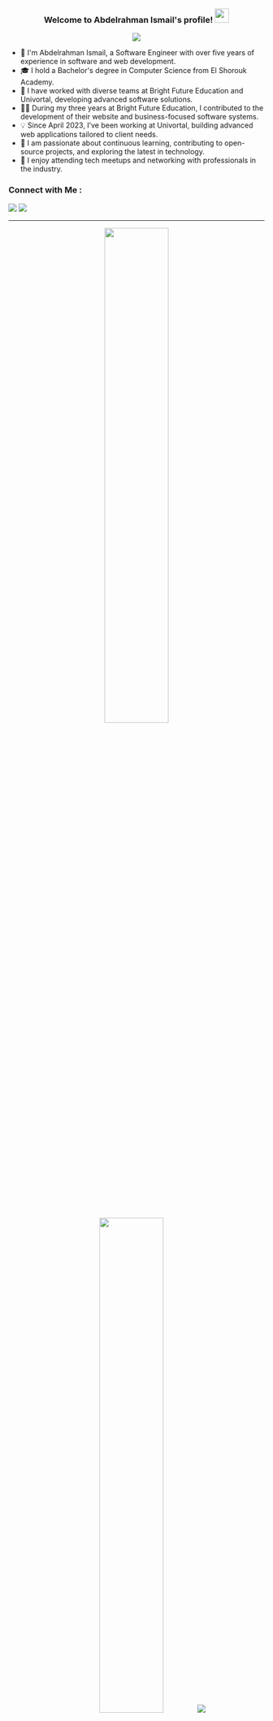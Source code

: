 <h3 align="center">
  Welcome to Abdelrahman Ismail's profile!
  <img src="https://media.giphy.com/media/hvRJCLFzcasrR4ia7z/giphy.gif" width="28">
</h3>

<!-- Typing SVG by DenverCoder1 - https://github.com/DenverCoder1/readme-typing-svg -->
<p align="center">
  <a href="https://github.com/DenverCoder1/readme-typing-svg"><img src="https://readme-typing-svg.herokuapp.com/?lines=Software%20Engineer;Always%20learning%20new%20things&font=Fira%20Code&center=true&width=440&height=45&color=BA5F17&vCenter=true&size=22"></a>
</p> 

- 🏢 I'm Abdelrahman Ismail, a Software Engineer with over five years of experience in software and web development.
- 🎓 I hold a Bachelor's degree in Computer Science from El Shorouk Academy.
- 💼 I have worked with diverse teams at Bright Future Education and Univortal, developing advanced software solutions.
- 👨‍💻 During my three years at Bright Future Education, I contributed to the development of their website and business-focused software systems.
- 💡 Since April 2023, I’ve been working at Univortal, building advanced web applications tailored to client needs.
- 🔧 I am passionate about continuous learning, contributing to open-source projects, and exploring the latest in technology.
- 🤝 I enjoy attending tech meetups and networking with professionals in the industry.

### Connect with Me :

<a href="https://linkedin.com/in/abdelrahmanemadismail" target="_blank"><img src="https://img.shields.io/badge/-LinkedIn-0077B5?style=for-the-badge&logo=Linkedin&logoColor=white"/></a>
<a href="https://t.me/abdelrahmanemadismail" target="_blank"><img src="https://img.shields.io/badge/-Telegram-0077B5?style=for-the-badge&logo=Telegram&logoColor=white"/></a>

---
<p align = "center">
  <img height="50%" width="auto" src ="https://github-readme-stats.vercel.app/api?username=abdelrahmanemadismail&show_icons=true&count_private=true&theme=darcula&hide_border=true&hide=issues,contribs&bg_color=00000000">
  <img height="50%" width="auto" src ="https://github-readme-stats.vercel.app/api/top-langs/?username=abdelrahmanemadismail&layout=compact&hide_border=true&theme=darcula&bg_color=00000000&langs_count=6&hide=jupyter%20notebook,tex,css,php&exclude_repo=Pacman-AI">
  <img src ="https://github-readme-streak-stats.herokuapp.com?user=abdelrahmanemadismail&theme=darcula&hide_border=true&background=FFFFFF00">
</p>
<!--
### 🛠 &nbsp;Tech Stack
![JavaScript](https://img.shields.io/badge/-JavaScript-05122A?style=flat&logo=javascript)&nbsp;
![Bootstrap](https://img.shields.io/badge/-Bootstrap-05122A?style=flat&logo=bootstrap&logoColor=563D7C)&nbsp;
![HTML](https://img.shields.io/badge/-HTML-05122A?style=flat&logo=HTML5)&nbsp;
![CSS](https://img.shields.io/badge/-CSS-05122A?style=flat&logo=CSS3&logoColor=1572B6)&nbsp;
![React.js](https://img.shields.io/badge/-React-05122A?style=flat&logo=react)
![Node.js](https://img.shields.io/badge/-Node.js-05122A?style=flat&logo=node.js&logoColor=339933)&nbsp;
![Git](https://img.shields.io/badge/-Git-05122A?style=flat&logo=git)&nbsp;
![GitHub](https://img.shields.io/badge/-GitHub-05122A?style=flat&logo=github)&nbsp;
![Visual Studio Code](https://img.shields.io/badge/-Visual%20Studio%20Code-05122A?style=flat&logo=visual-studio-code&logoColor=007ACC)&nbsp;
![Python](https://img.shields.io/badge/-Python%20-05122A?style=flat&logo=python)&nbsp;
-->
